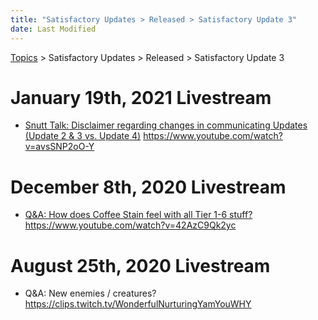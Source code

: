 ```yaml
---
title: "Satisfactory Updates > Released > Satisfactory Update 3"
date: Last Modified
---
```

[Topics](../../../topics.md) > Satisfactory Updates > Released > Satisfactory Update 3

# January 19th, 2021 Livestream
* [Snutt Talk: Disclaimer regarding changes in communicating Updates (Update 2 & 3 vs. Update 4)](../../../transcriptions/yt-avsSNP2oO-Y.md) https://www.youtube.com/watch?v=avsSNP2oO-Y

# December 8th, 2020 Livestream
* [Q&A: How does Coffee Stain feel with all Tier 1-6 stuff?](../../../transcriptions/yt-42AzC9Qk2yc.md) https://www.youtube.com/watch?v=42AzC9Qk2yc

# August 25th, 2020 Livestream
* Q&A: New enemies / creatures? https://clips.twitch.tv/WonderfulNurturingYamYouWHY
